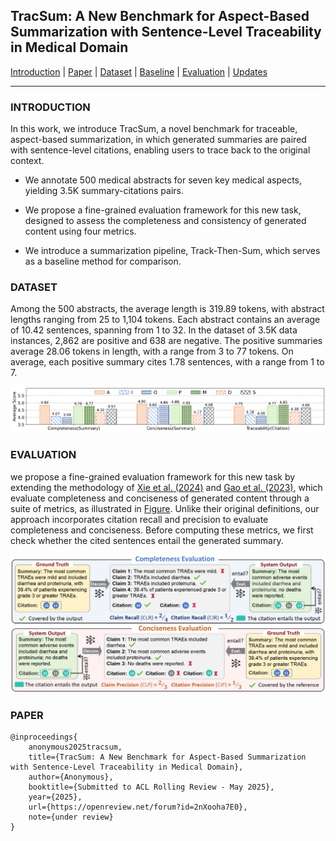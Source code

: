 ## TracSum: A New Benchmark for Aspect-Based Summarization with Sentence-Level Traceability in Medical Domain

[Introduction](#INTRODUCTION) | [Paper](#PAPER) | [Dataset](#DATASET) | [Baseline](#) | [Evaluation](#EVALUATION) | [Updates](#)

---

### INTRODUCTION
In this work, we introduce TracSum, a novel benchmark for traceable, aspect-based summarization, in which generated summaries are paired with sentence-level citations, enabling users to trace back to the original context. 

- We annotate 500 medical abstracts for seven key medical aspects, yielding 3.5K summary-citations pairs. 
  
- We propose a fine-grained evaluation framework for this new task, designed to assess the completeness and consistency of generated content using four metrics. 
  
- We introduce a summarization pipeline, Track-Then-Sum, which serves as a baseline method for comparison. 


### DATASET
Among the 500 abstracts, the average length is 319.89 tokens, with abstract lengths ranging from 25 to 1,104 tokens. Each abstract contains an average of 10.42 sentences, spanning from 1 to 32. In the dataset of 3.5K data instances, 2,862 are positive and 638 are negative. The positive summaries average 28.06 tokens in length, with a range from 3 to 77 tokens. On average, each positive summary cites 1.78 sentences, with a range from 1 to 7.

![替代文字](assets/human_eval.png)

### EVALUATION
we propose a fine-grained evaluation framework for this new task by extending the methodology of [Xie et al. (2024)](#) and [Gao et al. (2023)](), which evaluate completeness and conciseness of generated content through a suite of metrics, as illustrated in [Figure](). Unlike their original definitions, our approach incorporates citation recall and precision to evaluate completeness and conciseness. Before computing these metrics, we first check whether the cited sentences entail the generated summary.

![替代文字](assets/evaluation_framework.png)


### PAPER
```
@inproceedings{
    anonymous2025tracsum,
    title={TracSum: A New Benchmark for Aspect-Based Summarization with Sentence-Level Traceability in Medical Domain},
    author={Anonymous},
    booktitle={Submitted to ACL Rolling Review - May 2025},
    year={2025},
    url={https://openreview.net/forum?id=2nXooha7E0},
    note={under review}
}
```